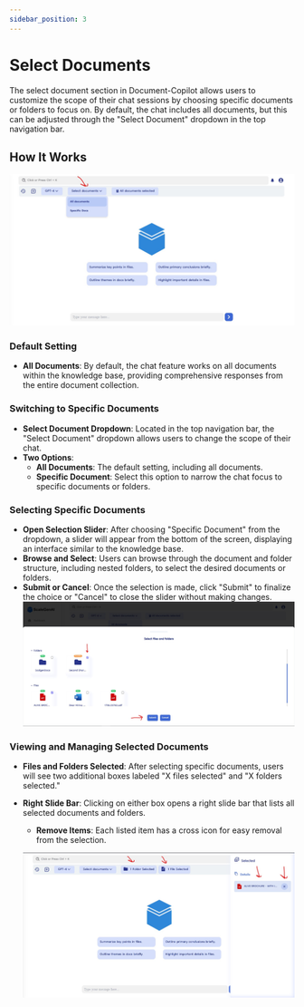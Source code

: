 ```yaml
---
sidebar_position: 3
---
```


# Select Documents

The select document section in Document-Copilot allows users to customize the scope of their chat sessions by choosing specific documents or folders to focus on. By default, the chat includes all documents, but this can be adjusted through the "Select Document" dropdown in the top navigation bar.

## How It Works

![specific selected document option](../../static/img/co-pilot/select_documents.jpg)

### Default Setting

- **All Documents**: By default, the chat feature works on all documents within the knowledge base, providing comprehensive responses from the entire document collection.

### Switching to Specific Documents

- **Select Document Dropdown**: Located in the top navigation bar, the "Select Document" dropdown allows users to change the scope of their chat.
- **Two Options**:
  - **All Documents**: The default setting, including all documents.
  - **Specific Document**: Select this option to narrow the chat focus to specific documents or folders.

### Selecting Specific Documents

- **Open Selection Slider**: After choosing "Specific Document" from the dropdown, a slider will appear from the bottom of the screen, displaying an interface similar to the knowledge base.
- **Browse and Select**: Users can browse through the document and folder structure, including nested folders, to select the desired documents or folders.
- **Submit or Cancel**: Once the selection is made, click "Submit" to finalize the choice or "Cancel" to close the slider without making changes.
  ![specific selected document bottom slider](../../static/img/co-pilot/select_document_bottom_slider.jpg)

### Viewing and Managing Selected Documents

- **Files and Folders Selected**: After selecting specific documents, users will see two additional boxes labeled "X files selected" and "X folders selected."
- **Right Slide Bar**: Clicking on either box opens a right slide bar that lists all selected documents and folders.

  - **Remove Items**: Each listed item has a cross icon for easy removal from the selection.

  ![specific selected right slide](../../static/img/co-pilot/select_document_right_slide.jpg)
